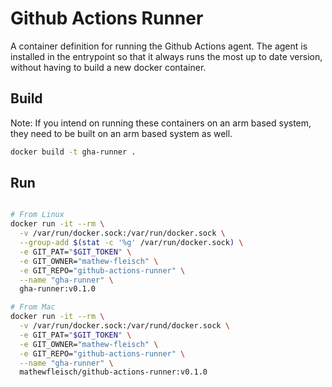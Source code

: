 # Github Actions Runner

A container definition for running the Github Actions agent. The agent is installed in the entrypoint so that it always runs the most up to date version, without having to build a new docker container.

## Build

Note: If you intend on running these containers on an arm based system, they need to be built on an arm based system as well.
```bash
docker build -t gha-runner .
```

## Run

```bash

# From Linux
docker run -it --rm \
  -v /var/run/docker.sock:/var/run/docker.sock \
  --group-add $(stat -c '%g' /var/run/docker.sock) \
  -e GIT_PAT="$GIT_TOKEN" \
  -e GIT_OWNER="mathew-fleisch" \
  -e GIT_REPO="github-actions-runner" \
  --name "gha-runner" \
  gha-runner:v0.1.0

# From Mac
docker run -it --rm \
  -v /var/run/docker.sock:/var/rund/docker.sock \
  -e GIT_PAT="$GIT_TOKEN" \
  -e GIT_OWNER="mathew-fleisch" \
  -e GIT_REPO="github-actions-runner" \
  --name "gha-runner" \
  mathewfleisch/github-actions-runner:v0.1.0


```